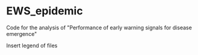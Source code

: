 # EWS_epidemic
Code for the analysis of "Performance of early warning signals for disease emergence"

Insert legend of files
